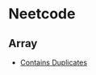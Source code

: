 # Neetcode

## Array

- [Contains Duplicates](https://github.com/DominatorVbN/neetcode/tree/e98dd04d35c00ef17ae59d3558408c8cd57c7216/Array/ContainsDuplicates)